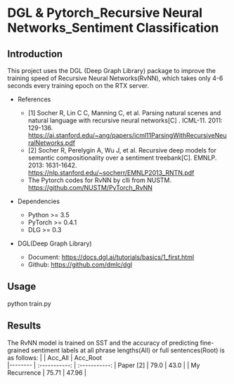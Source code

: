 # DGL & Pytorch_Recursive Neural Networks_Sentiment Classification
## Introduction
This project uses the DGL (Deep Graph Library) package to improve the training speed of Recursive Neural Networks(RvNN), which takes only 4-6 seconds every training epoch on the RTX server.
* References<br>
    
    * [1] Socher R, Lin C C, Manning C, et al. Parsing natural scenes and natural language with recursive neural networks[C] . ICML-11. 2011: 129-136. https://ai.stanford.edu/~ang/papers/icml11ParsingWithRecursiveNeuralNetworks.pdf
    * [2] Socher R, Perelygin A, Wu J, et al. Recursive deep models for semantic compositionality over a sentiment treebank[C]. EMNLP. 2013: 1631-1642. https://nlp.stanford.edu/~socherr/EMNLP2013_RNTN.pdf 
    * The Pytorch codes for RvNN by clli from NUSTM. https://github.com/NUSTM/PyTorch_RvNN  
* Dependencies<br>
    * Python >= 3.5<br>
    * PyTorch >= 0.4.1<br>
    * DLG >= 0.3<br>
* DGL(Deep Graph Library)<br>
    * Document: https://docs.dgl.ai/tutorials/basics/1_first.html
    * Github: https://github.com/dmlc/dgl
## Usage
python train.py
## Results
The RvNN model is trained on SST and the accuracy of predicting
fine-grained sentiment labels at all phrase lengths(All) or
full sentences(Root) is as follows:
 |       | Acc_All   | Acc_Root     
 |-------- | :-----------:  | :-----------: 
 | Paper [2]   |  79.0   |  43.0   |
 | My Recurrence |  75.71  |  47.96  |
